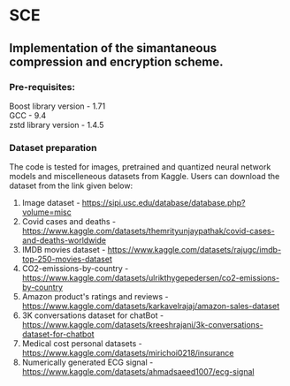 # SCE

## Implementation of the simantaneous compression and encryption scheme. 

### Pre-requisites:

Boost library version - 1.71<br />
GCC - 9.4<br />
zstd library version - 1.4.5

### Dataset preparation

The code is tested for images, pretrained and quantized neural network models and miscelleneous datasets from Kaggle. Users can download the dataset from the link given below:
1. Image dataset - https://sipi.usc.edu/database/database.php?volume=misc
2. Covid cases and deaths - https://www.kaggle.com/datasets/themrityunjaypathak/covid-cases-and-deaths-worldwide
3. IMDB movies dataset - https://www.kaggle.com/datasets/rajugc/imdb-top-250-movies-dataset
4. CO2-emissions-by-country - https://www.kaggle.com/datasets/ulrikthygepedersen/co2-emissions-by-country
5. Amazon product's ratings and reviews - https://www.kaggle.com/datasets/karkavelrajaj/amazon-sales-dataset
6. 3K conversations dataset for chatBot - https://www.kaggle.com/datasets/kreeshrajani/3k-conversations-dataset-for-chatbot
7. Medical cost personal datasets - https://www.kaggle.com/datasets/mirichoi0218/insurance 
8. Numerically generated ECG signal - https://www.kaggle.com/datasets/ahmadsaeed1007/ecg-signal


